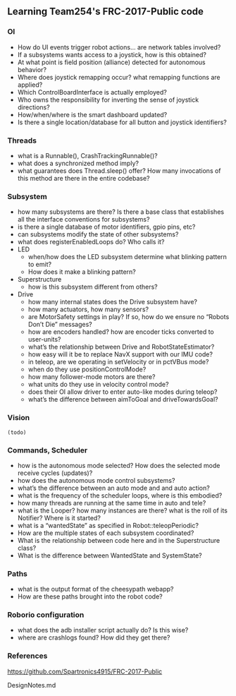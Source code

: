 ## Learning Team254's FRC-2017-Public code

### OI
* How do UI events trigger robot actions… are network tables involved?
* If a subsystems wants access to a joystick, how is this obtained?
* At what point is field position (alliance) detected for autonomous behavior?
* Where does joystick remapping occur? what remapping functions are applied?
* Which ControlBoardInterface is actually employed?
* Who owns the responsibility for inverting the sense of joystick directions?
* How/when/where is the smart dashboard updated?
* Is there a single location/database for all button and joystick identifiers?

### Threads
* what is a Runnable(),  CrashTrackingRunnable()?
* what does a synchronized method imply?
* what guarantees does Thread.sleep() offer?  How many invocations of this method are there in the entire codebase?

### Subsystem
* how many subsystems are there? Is there a base class that establishes
  all the interface conventions for subsystems?
* is there a single database of motor identifiers, gpio pins, etc?
* can subsystems modify the state of other subsystems?
* what does registerEnabledLoops do?  Who calls it?
* LED
	* when/how does the LED subsystem determine what blinking pattern to emit?  
	* How does it make a blinking pattern?
* Superstructure
	* how is this subsystem different from others?
* Drive
	* how many internal states does the Drive subsystem have?
	* how many actuators, how many sensors?
	* are MotorSafety settings in play?  If so, how do we ensure no
		“Robots Don’t Die” messages?
	* how are encoders handled?  how are encoder ticks converted to user-units?
	* what’s the relationship between Drive and RobotStateEstimator?
	* how easy will it be to replace NavX support with our IMU code?
	* in teleop, are we operating in setVelocity or in pctVBus mode?
	* when do they use positionControlMode?
	* how many follower-mode motors are there?
	* what units do they use in velocity control mode?
	* does their OI allow driver to enter auto-like modes during teleop?
	* what’s the difference between aimToGoal and driveTowardsGoal?

### Vision
    (todo)

### Commands, Scheduler
* how is the autonomous mode selected?  How does the selected mode
receive cycles (updates)?
* how does the autonomous mode control subsystems?
* what’s the difference between an auto mode and and auto action?
* what is the frequency of the scheduler loops, where is this embodied?
* how many threads are running at the same time in auto and tele?
* what is the Looper? how many instances are there? what is the roll
  of its Notifier?  Where is it started?
* what is a “wantedState” as specified in Robot::teleopPeriodic?  
* How are the multiple states of each subsystem coordinated?
* What is the relationship between code here and in the Superstructure
	class?
* What is the difference between WantedState and SystemState?

### Paths
* what is the output format of the cheesypath webapp?  	
* How are these paths brought into the robot code?

### Roborio configuration
* what does the adb installer script actually do?  Is this wise?
* where are crashlogs found?  How did they get there?

### References

https://github.com/Spartronics4915/FRC-2017-Public

DesignNotes.md
